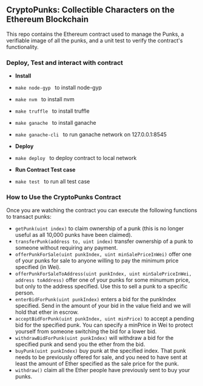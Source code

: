 ## CryptoPunks: Collectible Characters on the Ethereum Blockchain

This repo contains the Ethereum contract used to manage the Punks, a verifiable image of all the punks, and a unit test to verify the contract's functionality.

### Deploy, Test and interact with contract 

* **Install** 
* ```make node-gyp ``` to install node-gyp
* ```make nvm ``` to install nvm
* ```make truffle ``` to install truffle
* ```make ganache ``` to install ganache
* ```make ganache-cli ``` to run ganache network on 127.0.0.1:8545


* **Deploy** 
* ```make deploy ``` to deploy contract to local network
* **Run Contract Test case** 
* ```make test ``` to run all test case

### How to Use the CryptoPunks Contract


Once you are watching the contract you can execute the following functions to transact punks:

* ```getPunk(uint index)``` to claim ownership of a punk (this is no longer useful as all 10,000 punks have been claimed).
* ```transferPunk(address to, uint index)``` transfer ownership of a punk to someone without requiring any payment.
* ```offerPunkForSale(uint punkIndex, uint minSalePriceInWei)``` offer one of your punks for sale to anyone willing to pay the minimum price specified (in Wei).
* ```offerPunkForSaleToAddress(uint punkIndex, uint minSalePriceInWei, address toAddress)``` offer one of your punks for some minumum price, but only to the address specified. Use this to sell a punk to a specific person.
* ```enterBidForPunk(uint punkIndex)``` enters a bid for the punkIndex specified. Send in the amount of your bid in the value field and we will hold that ether in escrow.
* ```acceptBidForPunk(uint punkIndex, uint minPrice)``` to accept a pending bid for the specified punk. You can specify a minPrice in Wei to protect yourself from someone switching the bid for a lower bid.
* ```withdrawBidForPunk(uint punkIndex)``` will withdraw a bid for the specified punk and send you the ether from the bid.
* ```buyPunk(uint punkIndex)``` buy punk at the specified index. That punk needs to be previously offered for sale, and you need to have sent at least the amount of Ether specified as the sale price for the punk.
* ```withdraw()``` claim all the Ether people have previously sent to buy your punks.
